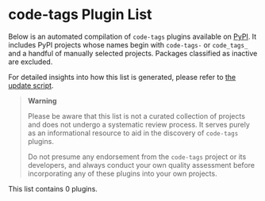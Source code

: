 
<!-- Note this file is autogenerated by scripts/update_plugin_list.py - usually weekly via github action -->

# code-tags Plugin List

Below is an automated compilation of `code-tags` plugins available on [PyPI](https://pypi.org).
It includes PyPI projects whose names begin with `code-tags-` or `code_tags_` and a handful of manually selected projects.
Packages classified as inactive are excluded.

For detailed insights into how this list is generated,
please refer to [the update script](https://github.com/matthewdeanmartin/code_tags/blob/main/scripts/update_plugin_list.py).

> **Warning**
>
> Please be aware that this list is not a curated collection of projects
> and does not undergo a systematic review process.
> It serves purely as an informational resource to aid in the discovery of `code-tags` plugins.
>
> Do not presume any endorsement from the `code-tags` project or its developers,
> and always conduct your own quality assessment before incorporating any of these plugins into your own projects.

This list contains 0 plugins.



